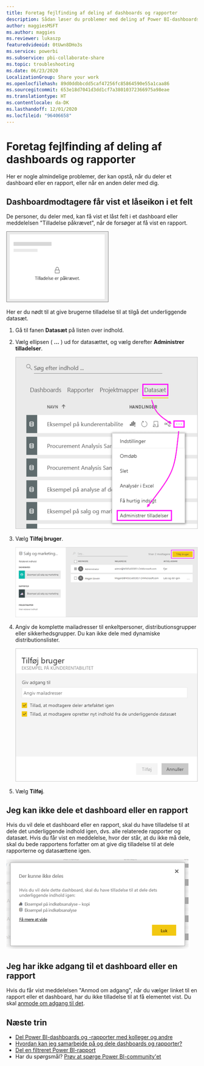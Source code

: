 ```yaml
---
title: Foretag fejlfinding af deling af dashboards og rapporter
description: Sådan løser du problemer med deling af Power BI-dashboards og -rapporter med kolleger i og uden for din organisation, og det du skal vide om at dele.
author: maggiesMSFT
ms.author: maggies
ms.reviewer: lukaszp
featuredvideoid: 0tUwn8DHo3s
ms.service: powerbi
ms.subservice: pbi-collaborate-share
ms.topic: troubleshooting
ms.date: 06/23/2020
LocalizationGroup: Share your work
ms.openlocfilehash: 89d0ddbbcdd5caf47256fc85864590e55a1caa86
ms.sourcegitcommit: 653e18d7041d3dd1cf7a38010372366975a98eae
ms.translationtype: HT
ms.contentlocale: da-DK
ms.lasthandoff: 12/01/2020
ms.locfileid: "96406658"
---
```

# <a name="troubleshoot-sharing-dashboards-and-reports"></a>Foretag fejlfinding af deling af dashboards og rapporter

Her er nogle almindelige problemer, der kan opstå, når du deler et dashboard eller en rapport, eller når en anden deler med dig. 

## <a name="dashboard-recipients-see-a-lock-icon-in-a-tile"></a>Dashboardmodtagere får vist et låseikon i et felt

De personer, du deler med, kan få vist et låst felt i et dashboard eller meddelelsen "Tilladelse påkrævet", når de forsøger at få vist en rapport.

![Låst felt i Power Bi](media/service-share-dashboards/power-bi-locked_tile_small.png)

Her er du nødt til at give brugerne tilladelse til at tilgå det underliggende datasæt.

1. Gå til fanen **Datasæt** på listen over indhold.

1. Vælg ellipsen ( **...** ) ud for datasættet, og vælg derefter **Administrer tilladelser**.

    ![Administrer tilladelser](media/service-share-dashboards/power-bi-sharing-manage-permissions.png)

1. Vælg **Tilføj bruger**.

    ![Vælg Tilføj bruger](media/service-share-dashboards/power-bi-share-dataset-add-user.png)

1. Angiv de komplette mailadresser til enkeltpersoner, distributionsgrupper eller sikkerhedsgrupper. Du kan ikke dele med dynamiske distributionslister.

    ![Tilføj mailadresser](media/service-share-dashboards/power-bi-add-user-dataset.png)

1. Vælg **Tilføj**.

## <a name="i-cant-share-a-dashboard-or-report"></a>Jeg kan ikke dele et dashboard eller en rapport

Hvis du vil dele et dashboard eller en rapport, skal du have tilladelse til at dele det underliggende indhold igen, dvs. alle relaterede rapporter og datasæt. Hvis du får vist en meddelelse, hvor der står, at du ikke må dele, skal du bede rapportens forfatter om at give dig tilladelse til at dele rapporterne og datasættene igen.

![Meddelelsen "Kan ikke dele"](media/service-share-dashboards/power-bi-sharing-unable-to-share.png)

## <a name="i-dont-have-access-to-a-dashboard-or-report"></a>Jeg har ikke adgang til et dashboard eller en rapport

Hvis du får vist meddelelsen "Anmod om adgang", når du vælger linket til en rapport eller et dashboard, har du ikke tilladelse til at få elementet vist. Du skal [anmode om adgang til det](service-request-access.md).

## <a name="next-steps"></a>Næste trin

- [Del Power BI-dashboards og -rapporter med kolleger og andre](service-share-dashboards.md)
- [Hvordan kan jeg samarbejde på og dele dashboards og rapporter?](service-how-to-collaborate-distribute-dashboards-reports.md)
-  [Del en filtreret Power BI-rapport](service-share-reports.md)
- Har du spørgsmål? [Prøv at spørge Power BI-community'et](https://community.powerbi.com/)
